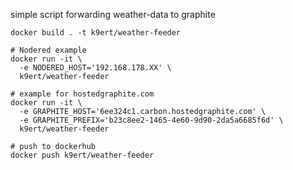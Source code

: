 simple script forwarding weather-data to graphite

    docker build . -t k9ert/weather-feeder
    
    # Nodered example
    docker run -it \
      -e NODERED_HOST='192.168.178.XX' \
      k9ert/weather-feeder
    
    # example for hostedgraphite.com
    docker run -it \
      -e GRAPHITE_HOST='6ee324c1.carbon.hostedgraphite.com' \
      -e GRAPHITE_PREFIX='b23c8ee2-1465-4e60-9d90-2da5a6685f6d' \
      k9ert/weather-feeder
    
    # push to dockerhub
    docker push k9ert/weather-feeder